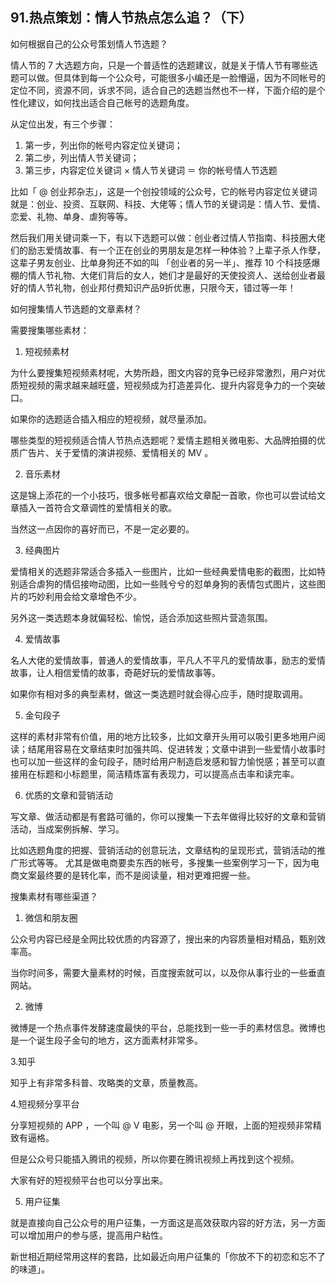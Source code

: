 ## 91.热点策划：情人节热点怎么追？（下）
如何根据自己的公众号策划情人节选题？ 


情人节的 7 大选题方向，只是一个普适性的选题建议，就是关于情人节有哪些选题可以做。但具体到每一个公众号，可能很多小编还是一脸懵逼，因为不同帐号的定位不同，资源不同，诉求不同，适合自己的选题当然也不一样，下面介绍的是个性化建议，如何找出适合自己帐号的选题角度。


从定位出发，有三个步骤：


1. 第一步，列出你的帐号内容定位关键词；
2. 第二步，列出情人节关键词；
3. 第三步，内容定位关键词 × 情人节关键词 ＝ 你的帐号情人节选题

比如「 @ 创业邦杂志」，这是一个创投领域的公众号，它的帐号内容定位关键词就是：创业、投资、互联网、科技、大佬等；情人节的关键词是：情人节、爱情、恋爱、礼物、单身、虐狗等等。


然后我们用关键词乘一下，有以下选题可以做：创业者过情人节指南、科技圈大佬们的励志爱情故事、有一个正在创业的男朋友是怎样一种体验？上辈子杀人作孽，这辈子男友创业、比单身狗还不如的叫 「创业者的另一半」、推荐 10 个科技感爆棚的情人节礼物、大佬们背后的女人，她们才是最好的天使投资人、送给创业者最好的情人节礼物，创业邦付费知识产品9折优惠，只限今天，错过等一年！


如何搜集情人节选题的文章素材？


需要搜集哪些素材：


1. 短视频素材

为什么要搜集短视频素材呢，大势所趋，图文内容的竞争已经非常激烈，用户对优质短视频的需求越来越旺盛，短视频成为打造差异化、提升内容竞争力的一个突破口。


如果你的选题适合插入相应的短视频，就尽量添加。


哪些类型的短视频适合情人节热点选题呢？爱情主题相关微电影、大品牌拍摄的优质广告片、关于爱情的演讲视频、爱情相关的 MV 。


2. 音乐素材

这是锦上添花的一个小技巧，很多帐号都喜欢给文章配一首歌，你也可以尝试给文章插入一首符合文章调性的爱情相关的歌。


当然这一点因你的喜好而已，不是一定必要的。


3. 经典图片

爱情相关的选题非常适合多插入一些图片，比如一些经典爱情电影的截图，比如特别适合虐狗的情侣接吻动图，比如一些贱兮兮的怼单身狗的表情包式图片，这些图片的巧妙利用会给文章增色不少。


另外这一类选题本身就偏轻松、愉悦，适合添加这些照片营造氛围。


4. 爱情故事

名人大佬的爱情故事，普通人的爱情故事，平凡人不平凡的爱情故事，励志的爱情故事，让人相信爱情的故事，奇葩好玩的爱情故事等。


如果你有相对多的典型素材，做这一类选题时就会得心应手，随时提取调用。


5. 金句段子

这样的素材非常有价值，用的地方比较多，比如文章开头用可以吸引更多地用户阅读；结尾用容易在文章结束时加强共鸣、促进转发；文章中讲到一些爱情小故事时也可以加一些这样的金句段子，随时给用户制造启发感和智力愉悦感；甚至可以直接用在标题和小标题里，简洁精炼富有表现力，可以提高点击率和读完率。


6. 优质的文章和营销活动

写文章、做活动都是有套路可循的，你可以搜集一下去年做得比较好的文章和营销活动，当成案例拆解、学习。


比如选题角度的把握、营销活动的创意玩法，文章结构的呈现形式，营销活动的推广形式等等。
尤其是做电商要卖东西的帐号，多搜集一些案例学习一下，因为电商文案最终要的是转化率，而不是阅读量，相对更难把握一些。 


搜集素材有哪些渠道？


1. 微信和朋友圈

公众号内容已经是全网比较优质的内容源了，搜出来的内容质量相对精品，甄别效率高。


当你时间多，需要大量素材的时候，百度搜索就可以，以及你从事行业的一些垂直网站。 


2. 微博

微博是一个热点事件发酵速度最快的平台，总能找到一些一手的素材信息。微博也是一个诞生段子金句的地方，这方面素材非常多。 


3.知乎


知乎上有非常多科普、攻略类的文章，质量教高。 


4.短视频分享平台


分享短视频的 APP ，一个叫 @ V 电影，另一个叫 @ 开眼，上面的短视频非常精致有逼格。


但是公众号只能插入腾讯的视频，所以你要在腾讯视频上再找到这个视频。


大家有好的短视频平台也可以分享出来。 


5. 用户征集

就是直接向自己公众号的用户征集，一方面这是高效获取内容的好方法，另一方面可以增加用户的参与感，提高用户粘性。


新世相近期经常用这样的套路，比如最近向用户征集的「你放不下的初恋和忘不了的味道」。

